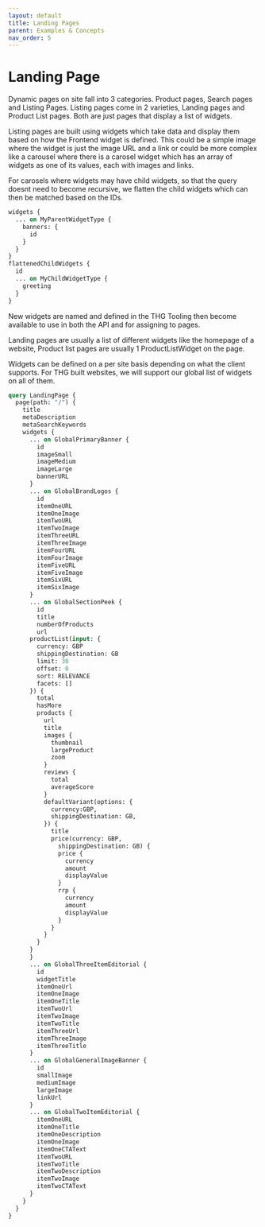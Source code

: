 ```yaml
---
layout: default
title: Landing Pages
parent: Examples & Concepts
nav_order: 5
---
```


# Landing Page
Dynamic pages on site fall into 3 categories. Product pages, Search pages and Listing Pages. Listing pages come in 2 varieties, Landing pages and Product List pages. Both are just pages that display a list of widgets.

Listing pages are built using widgets which take data and display them based on how the Frontend widget is defined. This could be a simple image where the widget is just the image URL and a link or could be more complex like a carousel where there is a carosel widget which has an array of widgets as one of its values, each with images and links.

For carosels where widgets may have child widgets, so that the query doesnt need to become recursive, we flatten the child widgets which can then be matched based on the IDs.

```graphql
widgets {
  ... on MyParentWidgetType {
    banners: {
      id
    }
  }
}
flattenedChildWidgets {
  id
  ... on MyChildWidgetType {
    greeting
  }
}
```

New widgets are named and defined in the THG Tooling then become available to use in both the API and for assigning to pages.

Landing pages are usually a list of different widgets like the homepage of a website, Product list pages are usually 1 ProductListWidget on the page.

Widgets can be defined on a per site basis depending on what the client supports. For THG built websites, we will support our global list of widgets on all of them.

```graphql
query LandingPage {
  page(path: "/") {
    title
    metaDescription
    metaSearchKeywords
    widgets {
      ... on GlobalPrimaryBanner {
        id
        imageSmall
        imageMedium
        imageLarge
        bannerURL
      }
      ... on GlobalBrandLogos {
        id
        itemOneURL
        itemOneImage
        itemTwoURL
        itemTwoImage
        itemThreeURL
        itemThreeImage
        itemFourURL
        itemFourImage
        itemFiveURL
        itemFiveImage
        itemSixURL
        itemSixImage
      }
      ... on GlobalSectionPeek {
        id
        title
        numberOfProducts
        url
      productList(input: {
        currency: GBP
        shippingDestination: GB
        limit: 30
        offset: 0
        sort: RELEVANCE
        facets: []          
      }) {
        total
        hasMore
        products {
          url
          title
          images {
            thumbnail
            largeProduct
            zoom
          }
          reviews {
            total
            averageScore
          }
          defaultVariant(options: {
            currency:GBP,
            shippingDestination: GB,
          }) {
            title
            price(currency: GBP, 
              shippingDestination: GB) {
              price {
                currency
                amount
                displayValue
              }
              rrp {
                currency
                amount
                displayValue
              }
            }
          }
        }
      }
      }
      ... on GlobalThreeItemEditorial {
        id
        widgetTitle
        itemOneUrl
        itemOneImage
        itemOneTitle
        itemTwoUrl
        itemTwoImage
        itemTwoTitle
        itemThreeUrl
        itemThreeImage
        itemThreeTitle
      }
      ... on GlobalGeneralImageBanner {
        id
        smallImage
        mediumImage
        largeImage
        linkUrl
      }
      ... on GlobalTwoItemEditorial {
        itemOneURL
        itemOneTitle
        itemOneDescription
        itemOneImage
        itemOneCTAText
        itemTwoURL
        itemTwoTitle
        itemTwoDescription
        itemTwoImage
        itemTwoCTAText
      }
    }
  }
}
```
